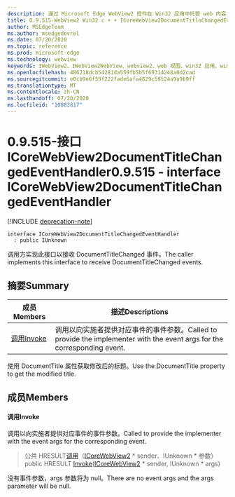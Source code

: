 ```yaml
---
description: 通过 Microsoft Edge WebView2 控件在 Win32 应用中托管 web 内容
title: 0.9.515-WebView2 Win32 c + + ICoreWebView2DocumentTitleChangedEventHandler
author: MSEdgeTeam
ms.author: msedgedevrel
ms.date: 07/20/2020
ms.topic: reference
ms.prod: microsoft-edge
ms.technology: webview
keywords: IWebView2、IWebView2WebView、webview2、web 视图、win32 应用、win32、edge、ICoreWebView2、ICoreWebView2Controller、浏览器控件、边缘 html
ms.openlocfilehash: 486218dcb54281da559fb5b5f69314248a0d2cad
ms.sourcegitcommit: e0cb9e6f59f222fade6afa4829c59524a9a9b9ff
ms.translationtype: MT
ms.contentlocale: zh-CN
ms.lasthandoff: 07/20/2020
ms.locfileid: "10883817"
---
```

# <span data-ttu-id="f688f-104">0.9.515-接口 ICoreWebView2DocumentTitleChangedEventHandler</span><span class="sxs-lookup"><span data-stu-id="f688f-104">0.9.515 - interface ICoreWebView2DocumentTitleChangedEventHandler</span></span> 

[!INCLUDE [deprecation-note](../../includes/deprecation-note.md)]

```
interface ICoreWebView2DocumentTitleChangedEventHandler
  : public IUnknown
```

<span data-ttu-id="f688f-105">调用方实现此接口以接收 DocumentTitleChanged 事件。</span><span class="sxs-lookup"><span data-stu-id="f688f-105">The caller implements this interface to receive DocumentTitleChanged events.</span></span>

## <span data-ttu-id="f688f-106">摘要</span><span class="sxs-lookup"><span data-stu-id="f688f-106">Summary</span></span>

 <span data-ttu-id="f688f-107">成员</span><span class="sxs-lookup"><span data-stu-id="f688f-107">Members</span></span>                        | <span data-ttu-id="f688f-108">描述</span><span class="sxs-lookup"><span data-stu-id="f688f-108">Descriptions</span></span>
--------------------------------|---------------------------------------------
[<span data-ttu-id="f688f-109">调用</span><span class="sxs-lookup"><span data-stu-id="f688f-109">Invoke</span></span>](#invoke) | <span data-ttu-id="f688f-110">调用以向实施者提供对应事件的事件参数。</span><span class="sxs-lookup"><span data-stu-id="f688f-110">Called to provide the implementer with the event args for the corresponding event.</span></span>

<span data-ttu-id="f688f-111">使用 DocumentTitle 属性获取修改后的标题。</span><span class="sxs-lookup"><span data-stu-id="f688f-111">Use the DocumentTitle property to get the modified title.</span></span>

## <span data-ttu-id="f688f-112">成员</span><span class="sxs-lookup"><span data-stu-id="f688f-112">Members</span></span>

#### <span data-ttu-id="f688f-113">调用</span><span class="sxs-lookup"><span data-stu-id="f688f-113">Invoke</span></span> 

<span data-ttu-id="f688f-114">调用以向实施者提供对应事件的事件参数。</span><span class="sxs-lookup"><span data-stu-id="f688f-114">Called to provide the implementer with the event args for the corresponding event.</span></span>

> <span data-ttu-id="f688f-115">公共 HRESULT[调用](#invoke)（[ICoreWebView2](icorewebview2.md) \* sender、IUnknown \* 参数）</span><span class="sxs-lookup"><span data-stu-id="f688f-115">public HRESULT [Invoke](#invoke)([ICoreWebView2](icorewebview2.md) \* sender, IUnknown \* args)</span></span>

<span data-ttu-id="f688f-116">没有事件参数，args 参数将为 null。</span><span class="sxs-lookup"><span data-stu-id="f688f-116">There are no event args and the args parameter will be null.</span></span>

